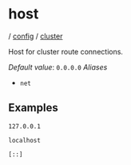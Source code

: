 # host

/ [config](/ref/config/index.md) / [cluster](/ref/config/config/cluster/index.md) 

Host for cluster route connections.

*Default value*: `0.0.0.0`
*Aliases*
- `net`

## Examples

```
127.0.0.1
```
```
localhost
```
```
[::]
```

